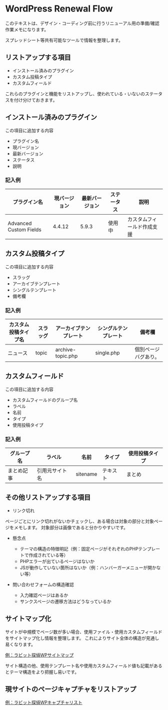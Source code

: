 # WordPress Renewal Flow

このテキストは、デザイン・コーディング前に行うリニューアル用の準備/確認作業メモになります。

スプレッドシート等共有可能なツールで情報を整理します。

## リストアップする項目

- インストール済みのプラグイン
- カスタム投稿タイプ
- カスタムフィールド

これらのプラグインと機能をリストアップし、使われている・いないのステータスを付け分けておきます。


## インストール済みのプラグイン

この項目に追加する内容

- プラグイン名
- 現バージョン
- 最新バージョン
- ステータス
- 説明


### 記入例

| プラグイン名 | 現バージョン | 最新バージョン | ステータス | 説明 |
| ------------- | ------------- | ------------- | ------------- | ------------- |
| Advanced Custom Fields | 4.4.12 | 5.9.3 | 使用中 | カスタムフィールド作成支援 |

## カスタム投稿タイプ

この項目に追加する内容

- スラッグ
- アーカイブテンプレート
- シングルテンプレート
- 備考欄

### 記入例

| カスタム投稿タイプ名 | スラッグ | アーカイブテンプレート | シングルテンプレート | 備考欄 |
| ------------- | ------------- | ------------- | ------------- | ------------- |
| ニュース | topic | archive-topic.php | single.php | 個別ページバグあり。 |

## カスタムフィールド

この項目に追加する内容

- カスタムフィールドのグループ名
- ラベル
- 名前
- タイプ
- 使用投稿タイプ

### 記入例

| グループ名 | ラベル | 名前 | タイプ | 使用投稿タイプ |
| ------------- | ------------- | ------------- | ------------- | ------------- |
| まとめ記事 | 引用元サイト名 | sitename | テキスト | まとめ |

## その他リストアップする項目

- リンク切れ

ページごとにリンク切れがないかチェックし、ある場合は対象の部分と対象ページをメモします。
対象部分は画像であると分かりやすいです。

- 懸念点
	- テーマの構造の特徴明記（例：固定ページがそれぞれのPHPテンプレートで作成されている等）
	- PHPエラーが出ているページはないか
	- JSが動作していない箇所はないか（例：ハンバーガーメニューが開かない等）

- 問い合わせフォームの構造確認
	- 入力確認ページはあるか
	- サンクスページの遷移方法はどうなっているか


## サイトマップ化

サイトが中規模でページ数が多い場合、使用ファイル・使用カスタムフィールドをサイトマップ化し情報を整理します。
これによりサイト全体の構造が見通し易くなります。

[例：ラビット探偵WPサイトマップ](https://whimsical.com/wp-Az7b7bYnjLrFmBL8gCa31B)

サイト構造の他、使用テンプレート名や使用カスタムフィールド値も記載があるとテーマ構造をより把握し易いです。

## 現サイトのページキャプチャをリストアップ

[例：ラビット探偵WPキャプチャリスト](http://bokuravo.sixcore.jp/kakunin/ohori/rabbit_capture/)